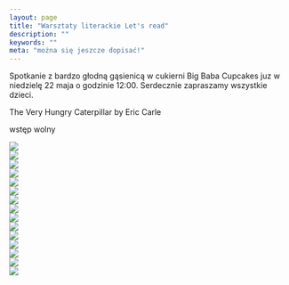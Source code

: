 ```yaml
---
layout: page
title: "Warsztaty literackie Let's read"
description: ""
keywords: ""
meta: "można się jeszcze dopisać!"
---
```


Spotkanie z bardzo głodną gąsienicą w cukierni Big Baba Cupcakes juz w niedzielę
22 maja o godzinie 12:00. Serdecznie zapraszamy wszystkie dzieci.

The Very Hungry Caterpillar by Eric Carle

wstęp wolny

<section class="gallery">
    <div class="galleryItem">
        <div class="stack twisted">
            <a href="{{ img_hosting }}/images/large/literary-workshops-2015/1.jpg">
                <img src="{{ img_hosting }}/images/small/literary-workshops-2015/1.jpg"/>
            </a>
        </div>
    </div>
    <div class="galleryItem">
        <div class="stack twisted">
            <a href="{{ img_hosting }}/images/large/literary-workshops-2015/2.jpg">
                <img src="{{ img_hosting }}/images/small/literary-workshops-2015/2.jpg"/>
            </a>
        </div>
    </div>
    <div class="galleryItem">
        <div class="stack twisted">
            <a href="{{ img_hosting }}/images/large/literary-workshops-2015/3.jpg">
                <img src="{{ img_hosting }}/images/small/literary-workshops-2015/3.jpg"/>
            </a>
        </div>
    </div>
    <div class="galleryItem">
        <div class="stack twisted">
            <a href="{{ img_hosting }}/images/large/literary-workshops-2015/4.jpg">
                <img src="{{ img_hosting }}/images/small/literary-workshops-2015/4.jpg"/>
            </a>
        </div>
    </div>
    <div class="galleryItem">
        <div class="stack twisted">
            <a href="{{ img_hosting }}/images/large/literary-workshops-2015/5.jpg">
                <img src="{{ img_hosting }}/images/small/literary-workshops-2015/5.jpg"/>
            </a>
        </div>
    </div>
    <div class="galleryItem">
        <div class="stack twisted">
            <a href="{{ img_hosting }}/images/large/literary-workshops-2015/6.jpg">
                <img src="{{ img_hosting }}/images/small/literary-workshops-2015/6.jpg"/>
            </a>
        </div>
    </div>
    <div class="galleryItem">
        <div class="stack twisted">
            <a href="{{ img_hosting }}/images/large/literary-workshops-2015/7.jpg">
                <img src="{{ img_hosting }}/images/small/literary-workshops-2015/7.jpg"/>
            </a>
        </div>
    </div>
    <div class="galleryItem">
        <div class="stack twisted">
            <a href="{{ img_hosting }}/images/large/literary-workshops-2015/8.jpg">
                <img src="{{ img_hosting }}/images/small/literary-workshops-2015/8.jpg"/>
            </a>
        </div>
    </div>
    <div class="galleryItem">
        <div class="stack twisted">
            <a href="{{ img_hosting }}/images/large/literary-workshops-2015/9.jpg">
                <img src="{{ img_hosting }}/images/small/literary-workshops-2015/9.jpg"/>
            </a>
        </div>
    </div>
    <div class="galleryItem">
        <div class="stack twisted">
            <a href="{{ img_hosting }}/images/large/literary-workshops-2015/10.jpg">
                <img src="{{ img_hosting }}/images/small/literary-workshops-2015/10.jpg"/>
            </a>
        </div>
    </div>
    <div class="galleryItem">
        <div class="stack twisted">
            <a href="{{ img_hosting }}/images/large/literary-workshops-2015/11.jpg">
                <img src="{{ img_hosting }}/images/small/literary-workshops-2015/11.jpg"/>
            </a>
        </div>
    </div>
    <div class="galleryItem">
        <div class="stack twisted">
            <a href="{{ img_hosting }}/images/large/literary-workshops-2015/12.jpg">
                <img src="{{ img_hosting }}/images/small/literary-workshops-2015/12.jpg"/>
            </a>
        </div>
    </div>
    <div class="galleryItem">
        <div class="stack twisted">
            <a href="{{ img_hosting }}/images/large/literary-workshops-2015/13.jpg">
                <img src="{{ img_hosting }}/images/small/literary-workshops-2015/13.jpg"/>
            </a>
        </div>
    </div>
    <div class="galleryItem">
        <div class="stack twisted">
            <a href="{{ img_hosting }}/images/large/literary-workshops-2015/14.jpg">
                <img src="{{ img_hosting }}/images/small/literary-workshops-2015/14.jpg"/>
            </a>
        </div>
    </div>
    <div class="galleryItem">
        <div class="stack twisted">
            <a href="{{ img_hosting }}/images/large/literary-workshops-2015/15.jpg">
                <img src="{{ img_hosting }}/images/small/literary-workshops-2015/15.jpg"/>
            </a>
        </div>
    </div>
</section>